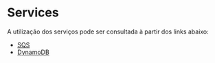 # Services

A utilização dos serviços pode ser consultada à partir dos links abaixo:

- [SQS](./sqs.md)
- [DynamoDB](./dynamodb.md)